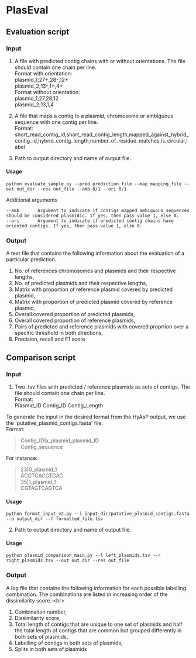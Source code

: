 # PlasEval

## Evaluation script
### Input
1. A file with predicted contig chains with or without orientations. The file should contain one chain per line.<br/>
Format with orientation:<br/>
plasmid_1;27+,28-,12+<br/>
plasmid_2;13-,1+,4+<br/>
Format without orientation:<br/>
plasmid_1;27,28,12<br/>
plasmid_2;13,1,4<br/>

2. A file that maps a contig to a plasmid, chromosome or ambiguous sequence with one contig per line. <br/>
Format:<br/>
short_read_contig_id,short_read_contig_length,mapped_against_hybrid_contig_id,hybrid_contig_length,number_of_residue_matches,is_circular,label

3. Path to output directory and name of output file.

#### Usage
```
python evaluate_sample.py --pred prediction_file --map mapping_file --out out_dir --res out_file --amb 0/1 --ori 0/1
```

Additional arguments
```
--amb		Argument to indicate if contigs mapped ambiguous sequences should be considered plasmidic. If yes, then pass value 1, else 0.
--ori		Argument to indicate if predicted contig chains have oriented contigs. If yes, then pass value 1, else 0.                           
```

### Output
A text file that contains the following information about the evaluation of a particular prediction.<br/>
1. No. of references chromosomes and plasmids and their respective lengths,<br/>
2. No. of predicted plasmids and their respective lengths,<br/>
3. Matrix with proportion of reference plasmid covered by predicted plasmid,<br/>
4. Matrix with proportion of predicted plasmid covered by reference plasmid,<br/>
5. Overall covered proportion of predicted plasmids,<br/>
6. Overall covered proportion of reference plasmids,<br/>
7. Pairs of predicted and reference plasmids with covered proprtion over a specific threshold in both directions,<br/>
8. Precision, recall and F1 score<br/>

## Comparison script
### Input
1. Two .tsv files with predicted / reference plasmids as sets of contigs. The file should contain one chain per line.<br/>
Format:<br/>
Plasmid_ID	Contig_ID 	Contig_Length<br/>

To generate the input in the desired format from the HyAsP output, we use the 'putative_plasmid_contigs.fasta' file.<br/> 
Format:<br/>
>Contig_ID|x_plasmid_plasmid_ID <br/>
Contig_sequence

For instance:<br/>
>23|0_plasmid_1 <br/>
ACGTGACGTGAC <br/>
>35|1_plasmid_1 <br/>
CGTAGTCAGTCA <br/>


#### Usage
```
python format_input_v2.py --i input_dir/putative_plasmid_contigs.fasta --o output_dir --f formatted_file.tsv
```

2. Path to output directory and name of output file.

#### Usage
```
python plasmid_comparison_main.py --l left_plasmids.tsv --r right_plasmids.tsv --out out_dir --res out_file
```

### Output
A log file that contains the following information for each possible labelling combination. The combinations are listed in increasing order of the dissimilarity score.:<br\>
1. Combination number,<br/>
2. Dissimilarity score,<br/>
3. Total length of contigs that are unique to one set of plasmids and half the total length of contigs that are common but grouped differently in both sets of plasmids,<br/>
4. Labelling of contigs in both sets of plasmids,<br/>
5. Splits in both sets of plasmids

